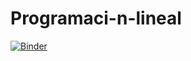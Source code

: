 # Programaci-n-lineal
[![Binder](https://mybinder.org/badge_logo.svg)](https://mybinder.org/v2/gh/Nesbaid/Programaci-n-lineal/master)
